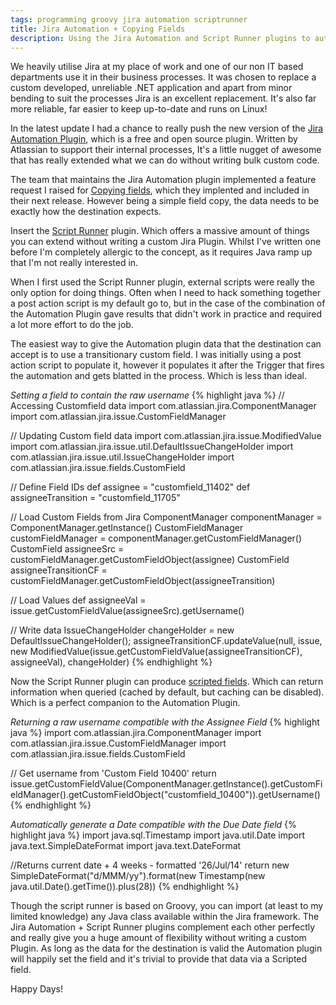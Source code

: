 ```yaml
---
tags: programming groovy jira automation scriptrunner
title: Jira Automation + Copying Fields
description: Using the Jira Automation and Script Runner plugins to automatically set fields.
---
```


We heavily utilise Jira at my place of work and one of our non IT based departments use it in their business processes. It was chosen to replace a custom developed, unreliable .NET application and apart from minor bending to suit the processes Jira is an excellent replacement. It's also far more reliable, far easier to keep up-to-date and runs on Linux!

In the latest update I had a chance to really push the new version of the [Jira Automation Plugin](https://marketplace.atlassian.com/plugins/com.atlassian.plugin.automation.jira-automation-plugin), which is a free and open source plugin. Written by Atlassian to support their internal processes, It's a little nugget of awesome that has really extended what we can do without writing bulk custom code.
<!--more-->

The team that maintains the Jira Automation plugin implemented a feature request I raised for [Copying fields](https://bitbucket.org/atlassianlabs/automation/issue/10/copy-field-contents-to-another), which they implented and included in their next release. However being a simple field copy, the data needs to be exactly how the destination expects.

Insert the [Script Runner](https://marketplace.atlassian.com/plugins/com.onresolve.jira.groovy.groovyrunner) plugin. Which offers a massive amount of things you can extend without writing a custom Jira Plugin. Whilst I've written one before I'm completely allergic to the concept, as it requires Java ramp up that I'm not really interested in.

When I first used the Script Runner plugin, external scripts were really the only option for doing things. Often when I need to hack something together a post action script is my default go to, but in the case of the combination of the Automation Plugin gave results that didn't work in practice and required a lot more effort to do the job.

The easiest way to give the Automation plugin data that the destination can accept is to use a transitionary custom field. I was initially using a post action script to populate it, however it populates it after the Trigger that fires the automation and gets blatted in the process. Which is less than ideal.

*Setting a field to contain the raw username*
{% highlight java %}
// Accessing Customfield data
import com.atlassian.jira.ComponentManager
import com.atlassian.jira.issue.CustomFieldManager

// Updating Custom field data
import com.atlassian.jira.issue.ModifiedValue
import com.atlassian.jira.issue.util.DefaultIssueChangeHolder
import com.atlassian.jira.issue.util.IssueChangeHolder
import com.atlassian.jira.issue.fields.CustomField

// Define Field IDs
def assignee = "customfield_11402"
def assigneeTransition = "customfield_11705"

// Load Custom Fields from Jira
ComponentManager componentManager = ComponentManager.getInstance()
CustomFieldManager customFieldManager = componentManager.getCustomFieldManager()
CustomField assigneeSrc = customFieldManager.getCustomFieldObject(assignee)
CustomField assigneeTransitionCF = customFieldManager.getCustomFieldObject(assigneeTransition)

// Load Values
def assigneeVal = issue.getCustomFieldValue(assigneeSrc).getUsername()

// Write data
IssueChangeHolder changeHolder = new DefaultIssueChangeHolder();
assigneeTransitionCF.updateValue(null, issue, new ModifiedValue(issue.getCustomFieldValue(assigneeTransitionCF), assigneeVal), changeHolder)
{% endhighlight %}

Now the Script Runner plugin can produce [scripted fields](https://jamieechlin.atlassian.net/wiki/display/GRV/Scripted+Fields). Which can return information when queried (cached by default, but caching can be disabled). Which is a perfect companion to the Automation Plugin.

*Returning a raw username compatible with the Assignee Field*
{% highlight java %}
import com.atlassian.jira.ComponentManager
import com.atlassian.jira.issue.CustomFieldManager
import com.atlassian.jira.issue.fields.CustomField

// Get username from 'Custom Field 10400'
return issue.getCustomFieldValue(ComponentManager.getInstance().getCustomFieldManager().getCustomFieldObject("customfield_10400")).getUsername()
{% endhighlight %}

*Automatically generate a Date compatible with the Due Date field*
{% highlight java %}
import java.sql.Timestamp
import java.util.Date
import java.text.SimpleDateFormat
import java.text.DateFormat

//Returns current date + 4 weeks - formatted '26/Jul/14'
return new SimpleDateFormat("d/MMM/yy").format(new Timestamp(new java.util.Date().getTime()).plus(28))
{% endhighlight %}

Though the script runner is based on Groovy, you can import (at least to my limited knowledge) any Java class available within the Jira framework. The Jira Automation + Script Runner plugins complement each other perfectly and really give you a huge amount of flexibility without writing a custom Plugin. As long as the data for the destination is valid the Automation plugin will happily set the field and it's trivial to provide that data via a Scripted field.

Happy Days!
